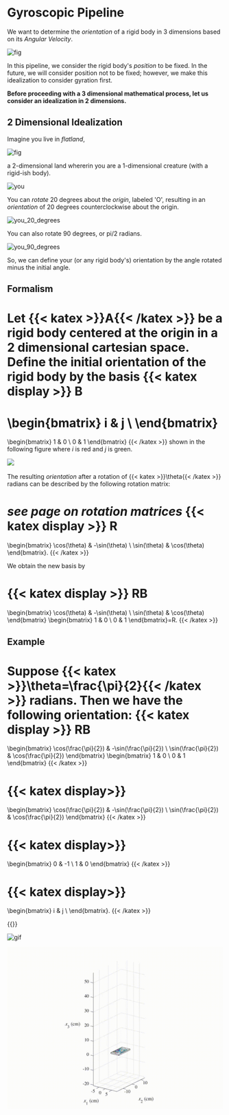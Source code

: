 # Gyroscopic Pipeline
We want to determine the *orientation* of a rigid body in 3 dimensions based on its *Angular Velocity*. 

![fig](cube_rotation.gif)

In this pipeline, we consider the rigid body's *position* to be fixed. In the future, we will consider position not to be fixed; however, we make this idealization to consider gyration first.

**Before proceeding with a 3 dimensional mathematical process, let us consider an idealization in 2 dimensions.**

## 2 Dimensional Idealization
Imagine you live in _flatland_, 

![fig](fig.svg)

a 2-dimensional land whererin you are a 1-dimensional creature (with a rigid-ish body).

![you](you.svg)

You can *rotate* 20 degrees about the *origin*, labeled 'O', resulting in an *orientation* of 20 degrees counterclockwise about the origin.

![you_20_degrees](you_rot_20.svg)

You can also rotate 90 degrees, or pi/2 radians.

![you_90_degrees](you_rot_90.svg)

So, we can define your (or any rigid body's) orientation by the angle rotated minus the initial angle. 

## Formalism
Let {{< katex >}}A{{< /katex >}} be a rigid body centered at the origin in a 2 dimensional cartesian space. Define the initial orientation of the rigid body by the basis 
{{< katex display >}}
B
=
\begin{bmatrix}
   i & j \\
\end{bmatrix}
=
\begin{bmatrix}
   1 & 0 \\
   0 & 1
\end{bmatrix}
{{< /katex >}}
shown in the following figure where *i* is red and *j* is green.

![](initial.svg)

The resulting *orientation* after a rotation of {{< katex >}}\theta{{< /katex >}} radians can be described by the following rotation matrix:

*see page on rotation matrices*
{{< katex display >}}
R
=
\begin{bmatrix}
   \cos(\theta) & -\sin(\theta) \\
   \sin(\theta) & \cos(\theta)
\end{bmatrix}.
{{< /katex >}}

We obtain the new basis by 

{{< katex display >}}
RB
=
\begin{bmatrix}
   \cos(\theta) & -\sin(\theta) \\
   \sin(\theta) & \cos(\theta)
\end{bmatrix}
\begin{bmatrix}
   1 & 0 \\
   0 & 1
\end{bmatrix}=R.
{{< /katex >}}

## Example
Suppose 
{{< katex >}}\theta=\frac{\pi}{2}{{< /katex >}}
radians. Then we have the following orientation:
{{< katex display >}}
RB
=
\begin{bmatrix}
   \cos(\frac{\pi}{2}) & -\sin(\frac{\pi}{2}) \\
   \sin(\frac{\pi}{2}) & \cos(\frac{\pi}{2})
\end{bmatrix}
\begin{bmatrix}
   1 & 0 \\
   0 & 1
\end{bmatrix}
{{< /katex >}}

{{< katex display>}}
=
\begin{bmatrix}
   \cos(\frac{\pi}{2}) & -\sin(\frac{\pi}{2}) \\
   \sin(\frac{\pi}{2}) & \cos(\frac{\pi}{2})
\end{bmatrix}
{{< /katex >}}

{{< katex display>}}
=
\begin{bmatrix}
   0 & -1 \\
   1 & 0
\end{bmatrix}
{{< /katex >}}


{{< katex display>}}
=
\begin{bmatrix}
   i & j \\
\end{bmatrix}.
{{< /katex >}}

{{<columns>}}

![gif](final.svg)

![gif](out.gif)

